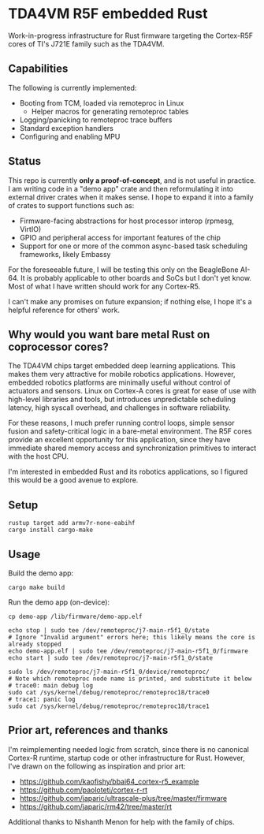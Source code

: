 # TDA4VM R5F embedded Rust

Work-in-progress infrastructure for Rust firmware targeting the Cortex-R5F cores of TI's J721E family such as the TDA4VM.

## Capabilities

The following is currently implemented:
- Booting from TCM, loaded via remoteproc in Linux
  - Helper macros for generating remoteproc tables
- Logging/panicking to remoteproc trace buffers
- Standard exception handlers
- Configuring and enabling MPU

## Status

This repo is currently **only a proof-of-concept**, and is not useful in practice. I am writing code
in a "demo app" crate and then reformulating it into external driver crates when it makes sense. I
hope to expand it into a family of crates to support functions such as:

- Firmware-facing abstractions for host processor interop (rpmesg, VirtIO)
- GPIO and peripheral access for important features of the chip
- Support for one or more of the common async-based task scheduling frameworks, likely Embassy

For the foreseeable future, I will be testing this only on the BeagleBone AI-64. It is probably
applicable to other boards and SoCs but I don't yet know. Most of what I have written should work
for any Cortex-R5.

I can't make any promises on future expansion; if nothing else, I hope it's a helpful reference for
others' work.

## Why would you want bare metal Rust on coprocessor cores?

The TDA4VM chips target embedded deep learning applications. This makes them very attractive for
mobile robotics applications. However, embedded robotics platforms are minimally useful without
control of actuators and sensors. Linux on Cortex-A cores is great for ease of use with high-level
libraries and tools, but introduces unpredictable scheduling latency, high syscall overhead, and
challenges in software reliability.

For these reasons, I much prefer running control loops, simple sensor fusion and safety-critical
logic in a bare-metal environment. The R5F cores provide an excellent opportunity for this
application, since they have immediate shared memory access and synchronization primitives to
interact with the host CPU.

I'm interested in embedded Rust and its robotics applications, so I figured this would be a good
avenue to explore.

## Setup

```
rustup target add armv7r-none-eabihf
cargo install cargo-make
```

## Usage

Build the demo app:

```
cargo make build
```

Run the demo app (on-device):

```
cp demo-app /lib/firmware/demo-app.elf

echo stop | sudo tee /dev/remoteproc/j7-main-r5f1_0/state
# Ignore "Invalid argument" errors here; this likely means the core is already stopped
echo demo-app.elf | sudo tee /dev/remoteproc/j7-main-r5f1_0/firmware
echo start | sudo tee /dev/remoteproc/j7-main-r5f1_0/state

sudo ls /dev/remoteproc/j7-main-r5f1_0/device/remoteproc/
# Note which remoteproc node name is printed, and substitute it below
# trace0: main debug log
sudo cat /sys/kernel/debug/remoteproc/remoteproc18/trace0
# trace1: panic log
sudo cat /sys/kernel/debug/remoteproc/remoteproc18/trace1
```

## Prior art, references and thanks

I'm reimplementing needed logic from scratch, since there is no canonical Cortex-R runtime,
startup code or other infrastructure for Rust. However, I've drawn on the following as inspiration
and prior art:

- https://github.com/kaofishy/bbai64_cortex-r5_example
- https://github.com/paoloteti/cortex-r-rt
- https://github.com/japaric/ultrascale-plus/tree/master/firmware
- https://github.com/japaric/rm42/tree/master/rt

Additional thanks to Nishanth Menon for help with the family of chips.
